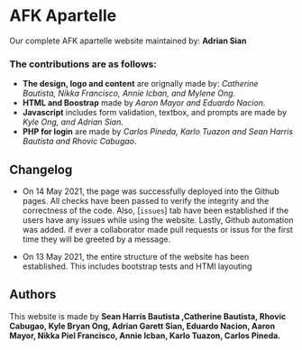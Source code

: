 # AFK Apartelle

Our complete AFK apartelle website maintained by: **Adrian Sian**

### The contributions are as follows:

- **The design, logo and content** are orignally made by: _Catherine Bautista, Nikka Francisco, Annie Icban, and Mylene Ong._
- **HTML and Boostrap** made by _Aaron Mayor and Eduardo Nacion._
- **Javascript** includes form validation, textbox, and prompts are made by _Kyle Ong, and Adrian Sian._
- **PHP for login** are made by _Carlos Pineda, Karlo Tuazon and Sean Harris Bautista and Rhovic Cabugao_.

## Changelog

- On 14 May 2021, the page was successfully deployed into the Github pages. All checks have been passed to verify the integrity and the correctness of the code. Also, [`issues`] tab
have been established if the users have any issues while using the website. Lastly, Github automation was added. if ever a collaborator made pull requests or issus for the first time
they will be greeted by a message.

- On 13 May 2021, the entire structure of the website has been established. This includes bootstrap tests and HTMl layouting

## Authors

This website is made by **Sean Harris Bautista ,Catherine Bautista, Rhovic Cabugao, Kyle Bryan Ong, Adrian Garett Sian, Eduardo Nacion, Aaron Mayor, Nikka Piel Francisco, Annie Icban, Karlo Tuazon, Carlos Pineda.**
